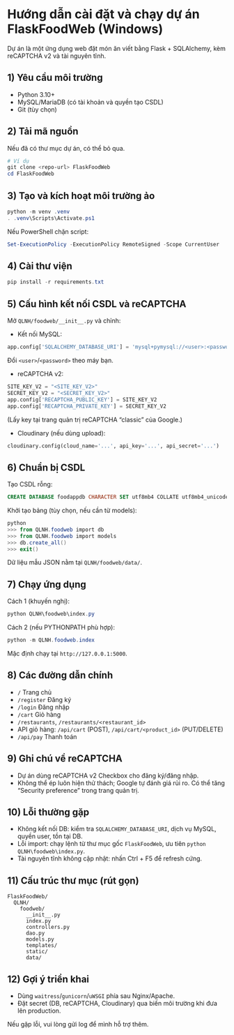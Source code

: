 # Hướng dẫn cài đặt và chạy dự án FlaskFoodWeb (Windows)

Dự án là một ứng dụng web đặt món ăn viết bằng Flask + SQLAlchemy, kèm reCAPTCHA v2 và tài nguyên tĩnh.

## 1) Yêu cầu môi trường
- Python 3.10+
- MySQL/MariaDB (có tài khoản và quyền tạo CSDL)
- Git (tùy chọn)

## 2) Tải mã nguồn
Nếu đã có thư mục dự án, có thể bỏ qua.
```powershell
# Ví dụ
git clone <repo-url> FlaskFoodWeb
cd FlaskFoodWeb
```

## 3) Tạo và kích hoạt môi trường ảo
```powershell
python -m venv .venv
. .venv\Scripts\Activate.ps1
```
Nếu PowerShell chặn script:
```powershell
Set-ExecutionPolicy -ExecutionPolicy RemoteSigned -Scope CurrentUser
```

## 4) Cài thư viện
```powershell
pip install -r requirements.txt
```

## 5) Cấu hình kết nối CSDL và reCAPTCHA
Mở `QLNH/foodweb/__init__.py` và chỉnh:

- Kết nối MySQL:
```python
app.config['SQLALCHEMY_DATABASE_URI'] = 'mysql+pymysql://<user>:<password>@localhost/foodappdb?charset=utf8mb4'
```
Đổi `<user>`/`<password>` theo máy bạn.

- reCAPTCHA v2:
```python
SITE_KEY_V2 = "<SITE_KEY_V2>"
SECRET_KEY_V2 = "<SECRET_KEY_V2>"
app.config['RECAPTCHA_PUBLIC_KEY'] = SITE_KEY_V2
app.config['RECAPTCHA_PRIVATE_KEY'] = SECRET_KEY_V2
```
(Lấy key tại trang quản trị reCAPTCHA “classic” của Google.)

- Cloudinary (nếu dùng upload):
```python
cloudinary.config(cloud_name='...', api_key='...', api_secret='...')
```

## 6) Chuẩn bị CSDL
Tạo CSDL rỗng:
```sql
CREATE DATABASE foodappdb CHARACTER SET utf8mb4 COLLATE utf8mb4_unicode_ci;
```
Khởi tạo bảng (tùy chọn, nếu cần từ models):
```powershell
python
>>> from QLNH.foodweb import db
>>> from QLNH.foodweb import models
>>> db.create_all()
>>> exit()
```
Dữ liệu mẫu JSON nằm tại `QLNH/foodweb/data/`.

## 7) Chạy ứng dụng
Cách 1 (khuyến nghị):
```powershell
python QLNH\foodweb\index.py
```
Cách 2 (nếu PYTHONPATH phù hợp):
```powershell
python -m QLNH.foodweb.index
```
Mặc định chạy tại `http://127.0.0.1:5000`.

## 8) Các đường dẫn chính
- `/` Trang chủ
- `/register` Đăng ký
- `/login` Đăng nhập
- `/cart` Giỏ hàng
- `/restaurants`, `/restaurants/<restaurant_id>`
- API giỏ hàng: `/api/cart` (POST), `/api/cart/<product_id>` (PUT/DELETE)
- `/api/pay` Thanh toán

## 9) Ghi chú về reCAPTCHA
- Dự án dùng reCAPTCHA v2 Checkbox cho đăng ký/đăng nhập.
- Không thể ép luôn hiện thử thách; Google tự đánh giá rủi ro. Có thể tăng “Security preference” trong trang quản trị.

## 10) Lỗi thường gặp
- Không kết nối DB: kiểm tra `SQLALCHEMY_DATABASE_URI`, dịch vụ MySQL, quyền user, tồn tại DB.
- Lỗi import: chạy lệnh từ thư mục gốc `FlaskFoodWeb`, ưu tiên `python QLNH\foodweb\index.py`.
- Tài nguyên tĩnh không cập nhật: nhấn Ctrl + F5 để refresh cứng.

## 11) Cấu trúc thư mục (rút gọn)
```
FlaskFoodWeb/
  QLNH/
    foodweb/
      __init__.py
      index.py
      controllers.py
      dao.py
      models.py
      templates/
      static/
      data/
```

## 12) Gợi ý triển khai
- Dùng `waitress`/`gunicorn`/`uWSGI` phía sau Nginx/Apache.
- Đặt secret (DB, reCAPTCHA, Cloudinary) qua biến môi trường khi đưa lên production.

Nếu gặp lỗi, vui lòng gửi log để mình hỗ trợ thêm.
